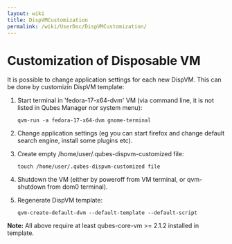 ```yaml
---
layout: wiki
title: DispVMCustomization
permalink: /wiki/UserDoc/DispVMCustomization/
---
```


Customization of Disposable VM
==============================

It is possible to change application settings for each new DispVM. This can be done by customizin DispVM template:

1.  Start terminal in 'fedora-17-x64-dvm' VM (via command line, it is not listed in Qubes Manager nor system menu):

    ``` {.wiki}
    qvm-run -a fedora-17-x64-dvm gnome-terminal
    ```

2.  Change application settings (eg you can start firefox and change default search engine, install some plugins etc).
3.  Create empty /home/user/.qubes-dispvm-customized file:

    ``` {.wiki}
    touch /home/user/.qubes-dispvm-customized file
    ```

4.  Shutdown the VM (either by poweroff from VM terminal, or qvm-shutdown from dom0 terminal).
5.  Regenerate DispVM template:

    ``` {.wiki}
    qvm-create-default-dvm --default-template --default-script
    ```

**Note:** All above require at least qubes-core-vm \>= 2.1.2 installed in template.
